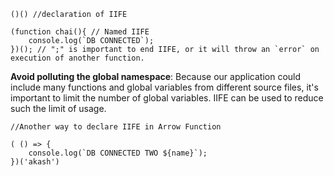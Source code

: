 ```JS
()() //declaration of IIFE

(function chai(){ // Named IIFE
	console.log(`DB CONNECTED`);
})(); // ";" is important to end IIFE, or it will throw an `error` on execution of another function.
```

**Avoid polluting the global namespace**: Because our application could include many functions and global variables from different source files, it's important to limit the number of global variables. IIFE can be used to reduce such the limit of usage.

```JS
//Another way to declare IIFE in Arrow Function

( () => {
	console.log(`DB CONNECTED TWO ${name}`);
})('akash')
```

